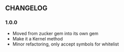 ## CHANGELOG

### 1.0.0

* Moved from zucker gem into its own gem
* Make it a Kernel method
* Minor refactoring, only accept symbols for whitelist
